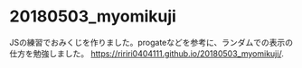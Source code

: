 # 20180503_myomikuji
JSの練習でおみくじを作りました。progateなどを参考に、ランダムでの表示の仕方を勉強しました。
https://ririri0404111.github.io/20180503_myomikuji/.
